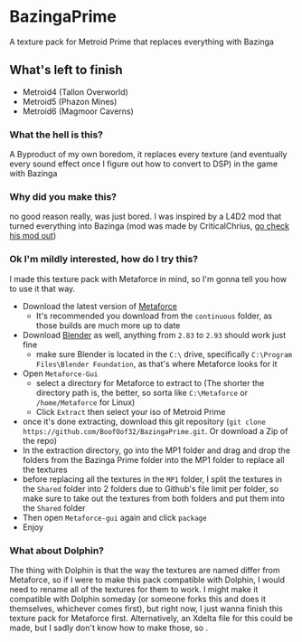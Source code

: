 # BazingaPrime
A texture pack for Metroid Prime that replaces everything with Bazinga

## What's left to finish
* Metroid4 (Tallon Overworld)
* Metroid5 (Phazon Mines)
* Metroid6 (Magmoor Caverns)

### What the hell is this?
A Byproduct of my own boredom, it replaces every texture (and eventually every sound effect once I figure out how to convert to DSP) in the game with Bazinga

### Why did you make this?
no good reason really, was just bored. I was inspired by a L4D2 mod that turned everything into Bazinga (mod was made by CriticalChrius, [go check his mod out](https://steamcommunity.com/sharedfiles/filedetails/?id=314961446))

### Ok I'm mildly interested, how do I try this?
I made this texture pack with Metaforce in mind, so I'm gonna tell you how to use it that way.

* Download the latest version of [Metaforce](https://releases.axiodl.com)
  * It's recommended  you download from the `continuous` folder, as those builds are much more up to date
* Download [Blender](https://www.blender.org/download/) as well, anything from `2.83` to `2.93` should work just fine
  * make sure Blender is located in the `C:\` drive, specifically `C:\Program Files\Blender Foundation`, as that's where Metaforce looks for it
* Open `Metaforce-Gui`
  * select a directory for Metaforce to extract to (The shorter the directory path is, the better, so sorta like `C:\Metaforce` or `/home/Metaforce` for Linux)   
  * Click `Extract` then select your iso of Metroid Prime
* once it's done extracting, download this git repository (`git clone https://github.com/BoofOof32/BazingaPrime.git`. Or download a Zip of the repo)
* In the extraction directory, go into the MP1 folder and drag and drop the folders from the Bazinga Prime folder into the MP1 folder to replace all the textures
* before replacing all the textures in the `MP1` folder, I split the textures in the `Shared` folder into 2 folders due to Github's file limit per folder, so make sure to take out the textures from both folders and put them into the `Shared` folder
* Then open `Metaforce-gui` again and click `package`
* Enjoy

### What about Dolphin?
The thing with Dolphin is that the way the textures are named differ from Metaforce, so if I were to make this pack compatible with Dolphin, I would need to rename all of the textures for them to work. I might make it compatible with Dolphin someday (or someone forks this and does it themselves, whichever comes first), but right now, I just wanna finish this texture pack for Metaforce first. Alternatively, an Xdelta file for this could be made, but I sadly don't know how to make those, so .

